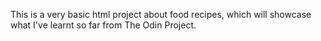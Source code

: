 This is a very basic html project about food recipes, which will
showcase what I've learnt so far from The Odin Project.